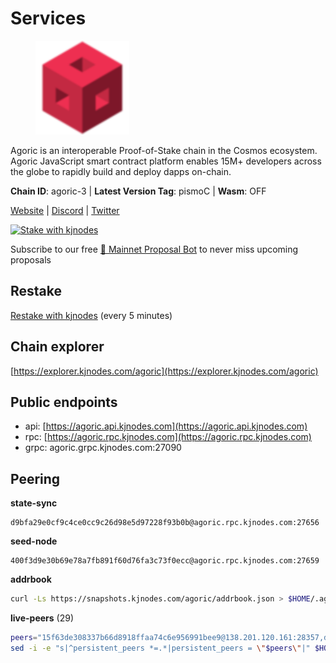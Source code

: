 # Services

<figure><img src="https://raw.githubusercontent.com/kj89/cosmos-images/main/logos/agoric.png" width="150" alt=""><figcaption></figcaption></figure>

Agoric is an interoperable Proof-of-Stake chain in the Cosmos ecosystem.  Agoric JavaScript smart contract platform enables 15M+ developers across the  globe to rapidly build and deploy dapps on-chain.

**Chain ID**: agoric-3 | **Latest Version Tag**: pismoC | **Wasm**: OFF

[Website](https://agoric.com) | [Discord](https://discord.com/invite/qDW8DRes4s) | [Twitter](https://twitter.com/agoric)

[![Stake with kjnodes](https://i.ibb.co/cr44Q8j/button-stake-with-kjnodes.png)](https://restake.app/agoric/agoricvaloper1ku5sm2twlsywdrp4wz3kfwgyrtqtp0lpr3nvk8)

Subscribe to our free [🤖 Mainnet Proposal Bot](https://t.me/kjnodes_proposal_bot) to never miss upcoming proposals

## Restake

[Restake with kjnodes](https://restake.app/agoric/agoricvaloper1ku5sm2twlsywdrp4wz3kfwgyrtqtp0lpr3nvk8) (every 5 minutes)
## Chain explorer
[https://explorer.kjnodes.com/agoric](https://explorer.kjnodes.com/agoric)

## Public endpoints

* api: [https://agoric.api.kjnodes.com](https://agoric.api.kjnodes.com)
* rpc: [https://agoric.rpc.kjnodes.com](https://agoric.rpc.kjnodes.com)
* grpc: agoric.grpc.kjnodes.com:27090

## Peering

**state-sync**

```text
d9bfa29e0cf9c4ce0cc9c26d98e5d97228f93b0b@agoric.rpc.kjnodes.com:27656
```

**seed-node**

```text
400f3d9e30b69e78a7fb891f60d76fa3c73f0ecc@agoric.rpc.kjnodes.com:27659
```

**addrbook**
```bash
curl -Ls https://snapshots.kjnodes.com/agoric/addrbook.json > $HOME/.agoric/config/addrbook.json
```

**live-peers** (29)
```bash
peers="15f63de308337b66d8918ffaa74c6e956991bee9@138.201.120.161:28357,d9bfa29e0cf9c4ce0cc9c26d98e5d97228f93b0b@65.109.88.38:27656,576e4e90b785fb16c129a0141b57342e51fd61b4@193.176.85.156:26656,a38a30c1dd31f63be2befd40b82964b215c3c288@165.22.251.28:26656,a65d3172dca90f0d9f8251c3ed2747f350eb9a7e@95.216.246.187:26656,0464c8dded70d01f5ab50a8d6047a6b27ddf2ccd@84.244.95.232:26656,63bd6649f80362ce513027d99ef32c826fdbd259@45.9.62.136:26656,711f6f36a6ec3924b6d721de6adce604092e59f2@116.202.226.169:26656,9ed68bef54712b46713ac755ab7a6e7ad30694ef@192.99.44.79:14456,f095bb53006ebddcbbf29c8df70dddcba6419e36@142.93.145.13:26656,0837c0dac0bb15e79e64207bb0fa5a9a6fa42ad4@178.62.116.62:26656,0f642db2770d4dd3e0d030b2f14f1365e40f3b38@82.100.58.101:26657,37933cb8069e22554e454294d529eddb0fdae145@52.56.185.212:26656,506f9bca6ce2f29a2556427f90693a8ee1b100ff@178.128.238.183:26060,ebc272824924ea1a27ea3183dd0b9ba713494f83@195.3.220.135:27106,ca4c3b9d0cf78d934a3b972c328db2e4a9a66c42@64.32.40.114:26656,c041ac25e8d0f34b453ebdbae00e72cad4bd7fd1@3.1.218.117:26656,96c998f1a59b108a24249da4132fb8f603ae7daf@95.217.118.121:26656,98d989f486d42ec75203f918495c420ca9665514@34.122.28.103:26656,d56af8cb0716909f9b804e7dec8c1d34ae4eed16@65.108.142.81:26676,e31227c5da019337b9d60f067e3656c4ff757edb@65.21.238.100:26656,0861af66b3f637db967120d690758ee08222794c@75.119.148.118:36656,db14f5d2281c82b89ea32538eaa838cfcc0d9a7e@15.235.9.223:26656,ee0ce8e2f964191564fd766daa8825ee2b02e697@18.179.198.198:26656,f2c1ce4e2f486f253a8efb46ed25afb67a64c255@34.69.117.194:26656,cf6854b4615508d264ad4404061b083aa70ce9c8@34.72.229.79:26656,125911b3993930f69c873e3d8e80763d91cefab7@195.14.6.156:26656,9e673680df593d841b0e09c49f87409654d84ae9@95.217.202.49:37656,8346a2f94b41b8f0d43c49e37ca2ffc9855936b7@34.28.102.95:26656"
sed -i -e "s|^persistent_peers *=.*|persistent_peers = \"$peers\"|" $HOME/.agoric/config/config.toml
```
